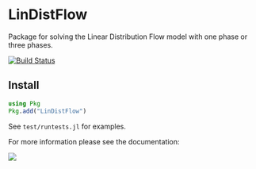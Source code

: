 # LinDistFlow
Package for solving the Linear Distribution Flow model with one phase or three phases.

[![Build Status](https://github.com/nlaws/LinDistFlow/actions/workflows/CI.yml/badge.svg?branch=main)](https://github.com/nlaws/LinDistFlow/actions/workflows/CI.yml?query=branch%3Amain)

## Install
```julia
using Pkg
Pkg.add("LinDistFlow")
```
See `test/runtests.jl` for examples.

For more information please see the documentation:
<!-- [![](https://img.shields.io/badge/docs-stable-blue.svg)](https://nlaws.github.io/LinDistFlow.jl/stable) -->
[![](https://img.shields.io/badge/docs-dev-blue.svg)](https://nlaws.github.io/LinDistFlow/dev)

